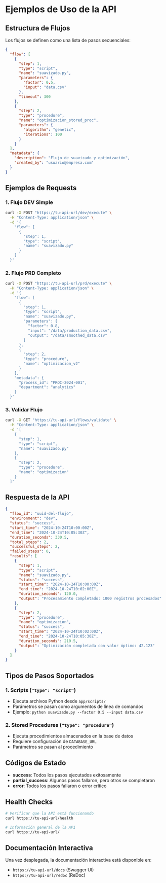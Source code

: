 # Ejemplos de Uso de la API

## Estructura de Flujos

Los flujos se definen como una lista de pasos secuenciales:

```json
{
  "flow": [
    {
      "step": 1,
      "type": "script",
      "name": "suavizado.py",
      "parameters": {
        "factor": 0.5,
        "input": "data.csv"
      },
      "timeout": 300
    },
    {
      "step": 2,
      "type": "procedure",
      "name": "optimizacion_stored_proc",
      "parameters": {
        "algorithm": "genetic",
        "iterations": 100
      }
    }
  ],
  "metadata": {
    "description": "Flujo de suavizado y optimización",
    "created_by": "usuario@empresa.com"
  }
}
```

## Ejemplos de Requests

### 1. Flujo DEV Simple

```bash
curl -X POST "https://tu-api-url/dev/execute" \
  -H "Content-Type: application/json" \
  -d '{
    "flow": [
      {
        "step": 1,
        "type": "script",
        "name": "suavizado.py"
      }
    ]
  }'
```

### 2. Flujo PRD Completo

```bash
curl -X POST "https://tu-api-url/prd/execute" \
  -H "Content-Type: application/json" \
  -d '{
    "flow": [
      {
        "step": 1,
        "type": "script",
        "name": "suavizado.py",
        "parameters": {
          "factor": 0.8,
          "input": "/data/production_data.csv",
          "output": "/data/smoothed_data.csv"
        }
      },
      {
        "step": 2,
        "type": "procedure",
        "name": "optimizacion_v2"
      }
    ],
    "metadata": {
      "process_id": "PROC-2024-001",
      "department": "analytics"
    }
  }'
```

### 3. Validar Flujo

```bash
curl -X GET "https://tu-api-url/flows/validate" \
  -H "Content-Type: application/json" \
  -d '[
    {
      "step": 1,
      "type": "script",
      "name": "suavizado.py"
    },
    {
      "step": 2,
      "type": "procedure",
      "name": "optimizacion"
    }
  ]'
```

## Respuesta de la API

```json
{
  "flow_id": "uuid-del-flujo",
  "environment": "dev",
  "status": "success",
  "start_time": "2024-10-24T10:00:00Z",
  "end_time": "2024-10-24T10:05:30Z",
  "duration_seconds": 330.5,
  "total_steps": 2,
  "successful_steps": 2,
  "failed_steps": 0,
  "results": [
    {
      "step": 1,
      "type": "script",
      "name": "suavizado.py",
      "status": "success",
      "start_time": "2024-10-24T10:00:00Z",
      "end_time": "2024-10-24T10:02:00Z",
      "duration_seconds": 120.0,
      "output": "Procesamiento completado: 1000 registros procesados"
    },
    {
      "step": 2,
      "type": "procedure",
      "name": "optimizacion",
      "status": "success",
      "start_time": "2024-10-24T10:02:00Z",
      "end_time": "2024-10-24T10:05:30Z",
      "duration_seconds": 210.5,
      "output": "Optimización completada con valor óptimo: 42.123"
    }
  ]
}
```

## Tipos de Pasos Soportados

### 1. Scripts (`"type": "script"`)
- Ejecuta archivos Python desde `app/scripts/`
- Parámetros se pasan como argumentos de línea de comandos
- Ejemplo: `python suavizado.py --factor 0.5 --input data.csv`

### 2. Stored Procedures (`"type": "procedure"`)
- Ejecuta procedimientos almacenados en la base de datos
- Requiere configuración de `DATABASE_URL`
- Parámetros se pasan al procedimiento

## Códigos de Estado

- **success**: Todos los pasos ejecutados exitosamente
- **partial_success**: Algunos pasos fallaron, pero otros se completaron
- **error**: Todos los pasos fallaron o error crítico

## Health Checks

```bash
# Verificar que la API está funcionando
curl https://tu-api-url/health

# Información general de la API
curl https://tu-api-url/
```

## Documentación Interactiva

Una vez desplegada, la documentación interactiva está disponible en:
- `https://tu-api-url/docs` (Swagger UI)
- `https://tu-api-url/redoc` (ReDoc)